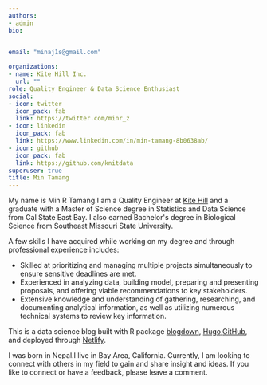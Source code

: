 ```yaml
---
authors:
- admin
bio: 

    
email: "minaj1s@gmail.com"

organizations:
- name: Kite Hill Inc.
  url: ""
role: Quality Engineer & Data Science Enthusiast
social:
- icon: twitter
  icon_pack: fab
  link: https://twitter.com/minr_z
- icon: linkedin
  icon_pack: fab
  link: https://www.linkedin.com/in/min-tamang-8b0638ab/
- icon: github
  icon_pack: fab
  link: https://github.com/knitdata
superuser: true
title: Min Tamang
---
```


My name is Min R Tamang.I am a Quality Engineer at [Kite Hill](https://www.kite-hill.com/) and a graduate with a Master of Science degree in Statistics and Data Science from Cal State East Bay. I also earned Bachelor's degree in Biological Science from Southeast Missouri State University. 

A few skills I have acquired while working on my degree and through professional experience includes:
* Skilled at prioritizing and managing multiple projects simultaneously to ensure sensitive deadlines are met.
* Experienced in analyzing data, building model, preparing and presenting proposals, and offering viable recommendations to key stakeholders.
* Extensive knowledge and understanding of gathering, researching, and documenting analytical information, as well as utilizing numerous technical systems to review key information.

This is a data science blog built with R package [blogdown](https://cran.r-project.org/web/packages/blogdown/index.html), [Hugo](https://gohugo.io/),[GitHub](https://github.com/knitdata/minrblog), and deployed through [Netlify](https://www.netlify.com/). 

I was born in Nepal.I live in Bay Area, California. 
Currently, I am looking to connect with others in my field to gain and share insight and ideas. If you like to connect or have a feedback, please leave a comment. 
